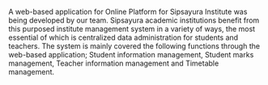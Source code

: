A web-based application for Online Platform for Sipsayura Institute was being developed by our team. Sipsayura academic institutions benefit from this purposed institute management system in a variety of ways, the most essential of which is centralized data administration for students and teachers. The system is mainly covered the following functions through the web-based application; Student information management, Student marks management, Teacher information management and Timetable management.     

